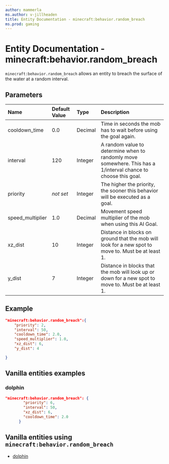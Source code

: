 ```yaml
---
author: mammerla
ms.author: v-jillheaden
title: Entity Documentation - minecraft:behavior.random_breach
ms.prod: gaming
---
```


# Entity Documentation - minecraft:behavior.random_breach

`minecraft:behavior.random_breach` allows an entity to breach the surface of the water at a random interval.

## Parameters

|Name |Default Value  |Type  |Description  |
|:----------|:----------|:----------|:----------|
|cooldown_time| 0.0| Decimal| Time in seconds the mob has to wait before using the goal again. |
|interval| 120| Integer| A random value to determine when to randomly move somewhere. This has a 1/interval chance to choose this goal. |
|priority|*not set*|Integer|The higher the priority, the sooner this behavior will be executed as a goal.|
|speed_multiplier| 1.0| Decimal| Movement speed multiplier of the mob when using this AI Goal. |
|xz_dist| 10| Integer| Distance in blocks on ground that the mob will look for a new spot to move to. Must be at least 1. |
| y_dist| 7| Integer| Distance in blocks that the mob will look up or down for a new spot to move to. Must be at least 1. |

## Example

```json
"minecraft:behavior.random_breach":{
    "priority": 2,
    "interval": 50,
    "cooldown_time": 2.0,
    "speed_multiplier": 1.0,
    "xz_dist": 6,
    "y_dist": 4

}
```

## Vanilla entities examples

### dolphin

```json
"minecraft:behavior.random_breach": {
        "priority": 6,
        "interval": 50,
        "xz_dist": 6,
        "cooldown_time": 2.0
      }
```

## Vanilla entities using `minecraft:behavior.random_breach`

- [dolphin](../../../../Source/VanillaBehaviorPack_Snippets/entities/dolphin.md)

